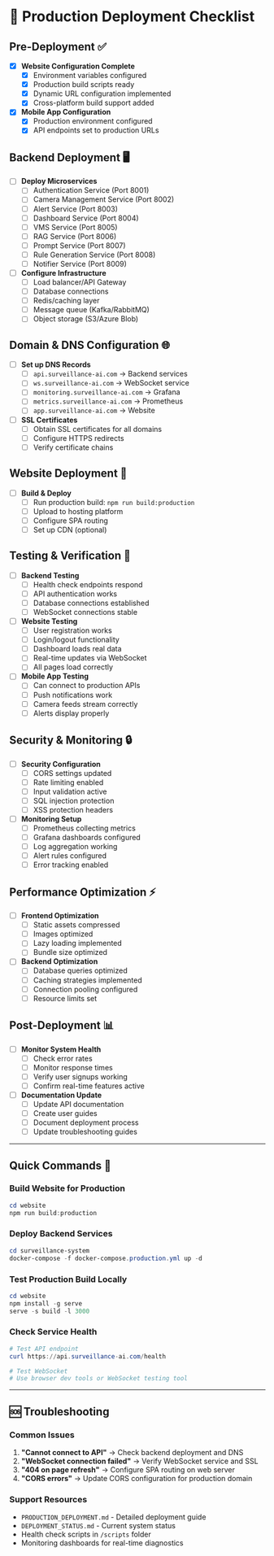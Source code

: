 # 🚀 Production Deployment Checklist

## Pre-Deployment ✅

- [x] **Website Configuration Complete**
  - [x] Environment variables configured
  - [x] Production build scripts ready
  - [x] Dynamic URL configuration implemented
  - [x] Cross-platform build support added

- [x] **Mobile App Configuration**
  - [x] Production environment configured
  - [x] API endpoints set to production URLs

## Backend Deployment 🖥️

- [ ] **Deploy Microservices**
  - [ ] Authentication Service (Port 8001)
  - [ ] Camera Management Service (Port 8002) 
  - [ ] Alert Service (Port 8003)
  - [ ] Dashboard Service (Port 8004)
  - [ ] VMS Service (Port 8005)
  - [ ] RAG Service (Port 8006)
  - [ ] Prompt Service (Port 8007)
  - [ ] Rule Generation Service (Port 8008)
  - [ ] Notifier Service (Port 8009)

- [ ] **Configure Infrastructure**
  - [ ] Load balancer/API Gateway
  - [ ] Database connections
  - [ ] Redis/caching layer
  - [ ] Message queue (Kafka/RabbitMQ)
  - [ ] Object storage (S3/Azure Blob)

## Domain & DNS Configuration 🌐

- [ ] **Set up DNS Records**
  - [ ] `api.surveillance-ai.com` → Backend services
  - [ ] `ws.surveillance-ai.com` → WebSocket service
  - [ ] `monitoring.surveillance-ai.com` → Grafana
  - [ ] `metrics.surveillance-ai.com` → Prometheus
  - [ ] `app.surveillance-ai.com` → Website

- [ ] **SSL Certificates**
  - [ ] Obtain SSL certificates for all domains
  - [ ] Configure HTTPS redirects
  - [ ] Verify certificate chains

## Website Deployment 📱

- [ ] **Build & Deploy**
  - [ ] Run production build: `npm run build:production`
  - [ ] Upload to hosting platform
  - [ ] Configure SPA routing
  - [ ] Set up CDN (optional)

## Testing & Verification 🧪

- [ ] **Backend Testing**
  - [ ] Health check endpoints respond
  - [ ] API authentication works
  - [ ] Database connections established
  - [ ] WebSocket connections stable

- [ ] **Website Testing** 
  - [ ] User registration works
  - [ ] Login/logout functionality
  - [ ] Dashboard loads real data
  - [ ] Real-time updates via WebSocket
  - [ ] All pages load correctly

- [ ] **Mobile App Testing**
  - [ ] Can connect to production APIs
  - [ ] Push notifications work
  - [ ] Camera feeds stream correctly
  - [ ] Alerts display properly

## Security & Monitoring 🔒

- [ ] **Security Configuration**
  - [ ] CORS settings updated
  - [ ] Rate limiting enabled
  - [ ] Input validation active
  - [ ] SQL injection protection
  - [ ] XSS protection headers

- [ ] **Monitoring Setup**
  - [ ] Prometheus collecting metrics
  - [ ] Grafana dashboards configured
  - [ ] Log aggregation working
  - [ ] Alert rules configured
  - [ ] Error tracking enabled

## Performance Optimization ⚡

- [ ] **Frontend Optimization**
  - [ ] Static assets compressed
  - [ ] Images optimized
  - [ ] Lazy loading implemented
  - [ ] Bundle size optimized

- [ ] **Backend Optimization**
  - [ ] Database queries optimized
  - [ ] Caching strategies implemented
  - [ ] Connection pooling configured
  - [ ] Resource limits set

## Post-Deployment 📊

- [ ] **Monitor System Health**
  - [ ] Check error rates
  - [ ] Monitor response times
  - [ ] Verify user signups working
  - [ ] Confirm real-time features active

- [ ] **Documentation Update**
  - [ ] Update API documentation
  - [ ] Create user guides
  - [ ] Document deployment process
  - [ ] Update troubleshooting guides

---

## Quick Commands 💨

### Build Website for Production
```powershell
cd website
npm run build:production
```

### Deploy Backend Services
```powershell
cd surveillance-system
docker-compose -f docker-compose.production.yml up -d
```

### Test Production Build Locally
```powershell
cd website
npm install -g serve
serve -s build -l 3000
```

### Check Service Health
```powershell
# Test API endpoint
curl https://api.surveillance-ai.com/health

# Test WebSocket
# Use browser dev tools or WebSocket testing tool
```

---

## 🆘 Troubleshooting

### Common Issues
1. **"Cannot connect to API"** → Check backend deployment and DNS
2. **"WebSocket connection failed"** → Verify WebSocket service and SSL
3. **"404 on page refresh"** → Configure SPA routing on web server
4. **"CORS errors"** → Update CORS configuration for production domain

### Support Resources
- `PRODUCTION_DEPLOYMENT.md` - Detailed deployment guide
- `DEPLOYMENT_STATUS.md` - Current system status
- Health check scripts in `/scripts` folder
- Monitoring dashboards for real-time diagnostics

